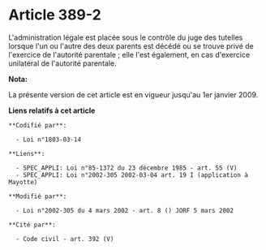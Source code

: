 # Article 389-2

L'administration légale est placée sous le contrôle du juge des tutelles lorsque l'un ou l'autre des deux parents est décédé
ou se trouve privé de l'exercice de l'autorité parentale ; elle l'est également, en cas d'exercice unilatéral de l'autorité
parentale.

**Nota:**

La présente version de cet article est en vigueur jusqu'au 1er janvier 2009.

**Liens relatifs à cet article**

	**Codifié par**:

	  - Loi n°1803-03-14

	**Liens**:

	  - SPEC_APPLI: Loi n°85-1372 du 23 décembre 1985 - art. 55 (V)
	  - SPEC_APPLI: Loi n°2002-305 2002-03-04 art. 19 I (application à Mayotte)

	**Modifié par**:

	  - Loi n°2002-305 du 4 mars 2002 - art. 8 () JORF 5 mars 2002

	**Cité par**:

	  - Code civil - art. 392 (V)
